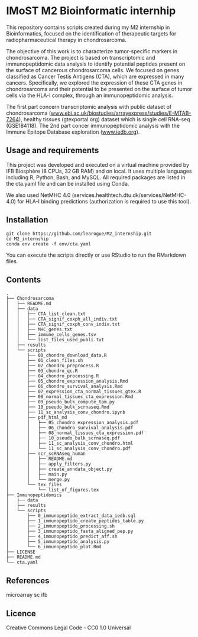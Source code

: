# IMoST M2 Bioinformatic internhip

This repository contains scripts created during my M2 internship in Bioinformatics, focused on the identification of therapeutic targets for radiopharmaceutical therapy in chondrosarcoma.

The objective of this work is to characterize tumor-specific markers in chondrosarcoma. The project is based on transcriptomic and immunopeptidomic data analysis to identify potential peptides present on the surface of cancerous chondrosarcoma cells. We focused on genes classified as Cancer Testis Antigens (CTA), which are expressed in many cancers. Specifically, we explored the expression of these CTA genes in chondrosarcoma and their potential to be presented on the surface of tumor cells via the HLA-I complex, through an immunopeptidomic analysis.

The first part concern transcriptomic analysis with public dataset of chondrosarcoma (www.ebi.ac.uk/biostudies/arrayexpress/studies/E-MTAB-7264), healthy tissues (gtexportal.org) dataset which is single cell RNA-seq (GSE184118).
The 2nd part concer immunopeptidomic analysis with the Immune Epitope Database exploration (www.iedb.org).


## Usage and requirements
This project was developed and executed on a virtual machine provided by IFB Biosphère (8 CPUs, 32 GB RAM) and on local. It uses multiple languages including R, Python, Bash, and MySQL. All required packages are listed in the cta.yaml file and can be installed using Conda.

We also used NetMHC 4.0 (services.healthtech.dtu.dk/services/NetMHC-4.0) for HLA-I binding predictions (authorization is required to use this tool).

## Installation
```
git clone https://github.com/learogue/M2_internship.git
cd M2_internship
conda env create -f env/cta.yaml
```
You can execute the scripts directly or use RStudio to run the RMarkdown files.

## Contents
```
.
├── Chondrosarcoma
│   ├── README.md
│   ├── data
│   │   ├── CTA_list_clean.txt
│   │   ├── CTA_signif_coxph_all_indiv.txt
│   │   ├── CTA_signif_coxph_conv_indiv.txt
│   │   ├── MHC_genes.txt
│   │   ├── immune_cells_genes.tsv
│   │   └── list_files_used_publi.txt
│   ├── results
│   └── scripts
│       ├── 00_chondro_download_data.R
│       ├── 01_clean_files.sh
│       ├── 02_chondro_preprocess.R
│       ├── 03_chondro_qc.R
│       ├── 04_chondro_processing.R
│       ├── 05_chondro_expression_analysis.Rmd
│       ├── 06_chondro_survival_analysis.Rmd
│       ├── 07_expression_cta_normal_tissues_gtex.R
│       ├── 08_normal_tissues_cta_expression.Rmd
│       ├── 09_pseudo_bulk_compute_tpm.py
│       ├── 10_pseudo_bulk_scrnaseq.Rmd
│       ├── 11_sc_analysis_conv_chondro.ipynb
│       ├── pdf_html_md
│       │   ├── 05_chondro_expression_analysis.pdf
│       │   ├── 06_chondro_survival_analysis.pdf
│       │   ├── 08_normal_tissues_cta_expression.pdf
│       │   ├── 10_pseudo_bulk_scrnaseq.pdf
│       │   ├── 11_sc_analysis_conv_chondro.html
│       │   └── 11_sc_analysis_conv_chondro.pdf
│       ├── scr_scRNAseq_human
│       │   ├── README.md
│       │   ├── apply_filters.py
│       │   ├── create_anndata_object.py
│       │   ├── main.py
│       │   └── merge.py
│       └── tex_files
│           └── list_of_figures.tex
├── Immunopeptidomics
│   ├── data
│   ├── results
│   └── scripts
│       ├── 0_immunopeptido_extract_data_iedb.sql
│       ├── 1_immunopeptido_create_peptides_table.py
│       ├── 2_immunopeptido_processing.sh
│       ├── 3_immunopeptido_fasta_aligned_pep.py
│       ├── 4_immunopeptido_predict_aff.sh
│       ├── 5_immunopeptido_analysis.py
│       └── 6_immunopeptido_plot.Rmd
├── LICENSE
├── README.md
└── cta.yaml
```
## References
microarray
sc
ifb

## Licence
Creative Commons Legal Code - CC0 1.0 Universal